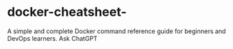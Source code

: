 # docker-cheatsheet-
A simple and complete Docker command reference guide for beginners and DevOps learners.          Ask ChatGPT
